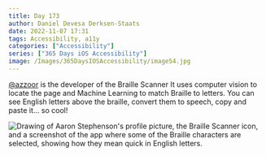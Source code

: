 ```yaml
---
title: Day 173
author: Daniel Devesa Derksen-Staats
date: 2022-11-07 17:31
tags: Accessibility, a11y
categories: ["Accessibility"]
series: ["365 Days iOS Accessibility"]
image: /Images/365DaysIOSAccessibility/image54.jpg
---
```


[@azzoor](https://twitter.com/azzoor) is the developer of the Braille Scanner It uses computer vision to locate the page and Machine Learning to match Braille to letters. You can see English letters above the braille, convert them to speech, copy and paste it... so cool!

![Drawing of Aaron Stephenson's profile picture, the Braille Scanner icon, and a screenshot of the app where some of the Braille characters are selected, showing how they mean quick in English letters.](/Images/365DaysIOSAccessibility/image54.jpg)